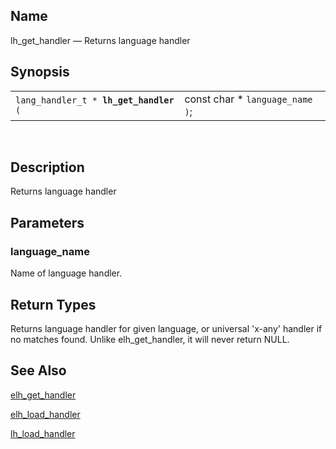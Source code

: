 <div>

<div>

</div>

<div>

## Name

lh_get_handler — Returns language handler

</div>

<div>

## Synopsis

<div>

|                                             |                                     |
|---------------------------------------------|-------------------------------------|
| `lang_handler_t * `**`lh_get_handler`**` (` | const char \* `language_name ` `)`; |

<div>

 

</div>

</div>

</div>

<div>

## Description

Returns language handler

</div>

<div>

## Parameters

<div>

### language_name

Name of language handler.

</div>

</div>

<div>

## Return Types

Returns language handler for given language, or universal 'x-any'
handler if no matches found. Unlike elh_get_handler, it will never
return NULL.

</div>

<div>

## See Also

<a href="fn_elh_get_handler.html" class="link"
title="elh_get_handler">elh_get_handler</a>

<a href="fn_elh_load_handler.html" class="link"
title="elh_load_handler">elh_load_handler</a>

<a href="fn_lh_load_handler.html" class="link"
title="lh_load_handler">lh_load_handler</a>

</div>

</div>
